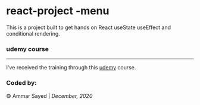 # react-project -menu


This is a project built to get hands on React useState useEffect and conditional rendering.



### udemy course
<hr> 

I've received the training through this [udemy](https://www.udemy.com/share/101uUAAkITdl1TR3o=/) course.

### Coded by:
&copy; Ammar Sayed | <em>December, 2020</em>